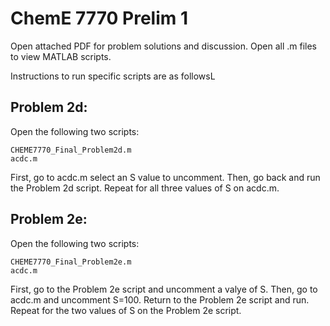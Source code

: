 # ChemE 7770 Prelim 1
Open attached PDF for problem solutions and discussion. Open all .m files to view MATLAB scripts.

Instructions to run specific scripts are as followsL

## Problem 2d:
Open the following two scripts:

    CHEME7770_Final_Problem2d.m
    acdc.m
First, go to acdc.m select an S value to uncomment. Then, go back and run the Problem 2d script. Repeat for all three values of S on acdc.m.

## Problem 2e:
Open the following two scripts:

    CHEME7770_Final_Problem2e.m
    acdc.m
First, go to the Problem 2e script and uncomment a valye of S. Then, go to acdc.m and uncomment S=100. Return to the Problem 2e script and run. Repeat for the two values of S on the Problem 2e script.
